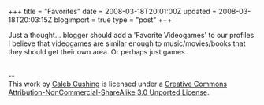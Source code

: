 +++
title = "Favorites"
date = 2008-03-18T20:01:00Z
updated = 2008-03-18T20:03:15Z
blogimport = true 
type = "post"
+++

Just a thought... blogger should add a 'Favorite Videogames' to our profiles. I believe that videogames are similar enough to music/movies/books that they should get their own area. Or perhaps just games.<div class="blogger-post-footer"><br />--<br />
This <span xmlns:dc="http://purl.org/dc/elements/1.1/" href="http://purl.org/dc/dcmitype/Text" rel="dc:type">work</span> by <a xmlns:cc="http://creativecommons.org/ns#" href="http://www.xenoterracide.com" property="cc:attributionName" rel="cc:attributionURL">Caleb Cushing</a> is licensed under a <a rel="license" href="http://creativecommons.org/licenses/by-nc-sa/3.0/">Creative Commons Attribution-NonCommercial-ShareAlike 3.0 Unported License</a>.</div>
